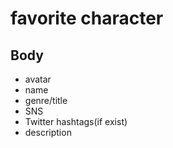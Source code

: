 # favorite character

## Body

- avatar
- name
- genre/title
- SNS
- Twitter hashtags(if exist)
- description
